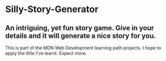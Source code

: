 # Silly-Story-Generator
## An intriguing, yet fun story game. Give in your details and it will generate a nice story for you.
This is part of the MDN Web Development learning path projects. I hope to apply the little I've learnt. Expect more.
